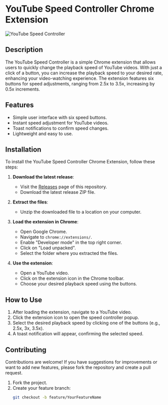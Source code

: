 # YouTube Speed Controller Chrome Extension

![YouTube Speed Controller](https://via.placeholder.com/600x300.png?text=YouTube+Speed+Controller)

## Description

The YouTube Speed Controller is a simple Chrome extension that allows users to quickly change the playback speed of YouTube videos. With just a click of a button, you can increase the playback speed to your desired rate, enhancing your video-watching experience. The extension features six buttons for speed adjustments, ranging from 2.5x to 3.5x, increasing by 0.5x increments.

## Features

- Simple user interface with six speed buttons.
- Instant speed adjustment for YouTube videos.
- Toast notifications to confirm speed changes.
- Lightweight and easy to use.

## Installation

To install the YouTube Speed Controller Chrome Extension, follow these steps:

1. **Download the latest release**:
   - Visit the [Releases](https://github.com/sammkkit/YtSpeedBoost/releases/tag/v1.0.0) page of this repository.
   - Download the latest release ZIP file.

2. **Extract the files**:
   - Unzip the downloaded file to a location on your computer.

3. **Load the extension in Chrome**:
   - Open Google Chrome.
   - Navigate to `chrome://extensions/`.
   - Enable "Developer mode" in the top right corner.
   - Click on "Load unpacked".
   - Select the folder where you extracted the files.

4. **Use the extension**:
   - Open a YouTube video.
   - Click on the extension icon in the Chrome toolbar.
   - Choose your desired playback speed using the buttons.

## How to Use

1. After loading the extension, navigate to a YouTube video.
2. Click the extension icon to open the speed controller popup.
3. Select the desired playback speed by clicking one of the buttons (e.g., 2.5x, 3x, 3.5x).
4. A toast notification will appear, confirming the selected speed.

## Contributing

Contributions are welcome! If you have suggestions for improvements or want to add new features, please fork the repository and create a pull request.

1. Fork the project.
2. Create your feature branch:
   ```bash
   git checkout -b feature/YourFeatureName
